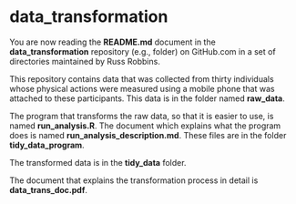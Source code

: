data_transformation
========

You are now reading the **README.md** document in the **data_transformation** repository (e.g., folder) on GitHub.com in a set of directories maintained by Russ Robbins.

This repository contains data that was collected from thirty individuals whose physical actions were measured using a mobile phone that was attached to these participants. This data is in the folder named **raw_data**. 

The program that transforms the raw data, so that it is easier to use, is named **run_analysis.R**. The document which explains what the program does is named **run_analysis_description.md**. These files are in the folder **tidy_data_program**.

The transformed data is in the **tidy_data** folder.

The document that explains the transformation process in detail is **data_trans_doc.pdf**. 



